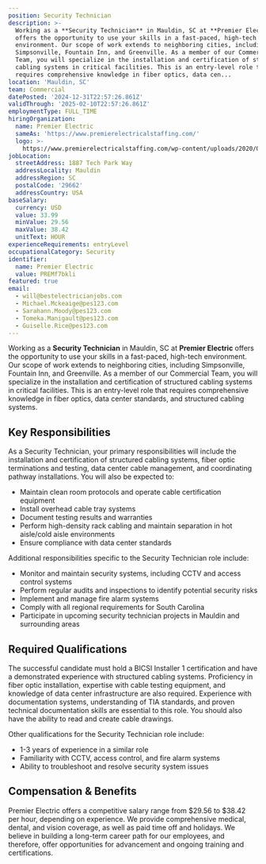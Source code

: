 ```yaml
---
position: Security Technician
description: >-
  Working as a **Security Technician** in Mauldin, SC at **Premier Electric**
  offers the opportunity to use your skills in a fast-paced, high-tech
  environment. Our scope of work extends to neighboring cities, including
  Simpsonville, Fountain Inn, and Greenville. As a member of our Commercial
  Team, you will specialize in the installation and certification of structured
  cabling systems in critical facilities. This is an entry-level role that
  requires comprehensive knowledge in fiber optics, data cen...
location: 'Mauldin, SC'
team: Commercial
datePosted: '2024-12-31T22:57:26.861Z'
validThrough: '2025-02-10T22:57:26.861Z'
employmentType: FULL_TIME
hiringOrganization:
  name: Premier Electric
  sameAs: 'https://www.premierelectricalstaffing.com/'
  logo: >-
    https://www.premierelectricalstaffing.com/wp-content/uploads/2020/05/Premier-Electrical-Staffing-logo.png
jobLocation:
  streetAddress: 1887 Tech Park Way
  addressLocality: Mauldin
  addressRegion: SC
  postalCode: '29662'
  addressCountry: USA
baseSalary:
  currency: USD
  value: 33.99
  minValue: 29.56
  maxValue: 38.42
  unitText: HOUR
experienceRequirements: entryLevel
occupationalCategory: Security
identifier:
  name: Premier Electric
  value: PREMf7bkli
featured: true
email:
  - will@bestelectricianjobs.com
  - Michael.Mckeaige@pes123.com
  - Sarahann.Moody@pes123.com
  - Tomeka.Manigault@pes123.com
  - Guiselle.Rice@pes123.com
---
```




Working as a **Security Technician** in Mauldin, SC at **Premier Electric** offers the opportunity to use your skills in a fast-paced, high-tech environment. Our scope of work extends to neighboring cities, including Simpsonville, Fountain Inn, and Greenville. As a member of our Commercial Team, you will specialize in the installation and certification of structured cabling systems in critical facilities. This is an entry-level role that requires comprehensive knowledge in fiber optics, data center standards, and structured cabling systems.

## Key Responsibilities
As a Security Technician, your primary responsibilities will include the installation and certification of structured cabling systems, fiber optic terminations and testing, data center cable management, and coordinating pathway installations. You will also be expected to:

- Maintain clean room protocols and operate cable certification equipment
- Install overhead cable tray systems
- Document testing results and warranties
- Perform high-density rack cabling and maintain separation in hot aisle/cold aisle environments
- Ensure compliance with data center standards

Additional responsibilities specific to the Security Technician role include:

- Monitor and maintain security systems, including CCTV and access control systems
- Perform regular audits and inspections to identify potential security risks
- Implement and manage fire alarm systems
- Comply with all regional requirements for South Carolina
- Participate in upcoming security technician projects in Mauldin and surrounding areas

## Required Qualifications
The successful candidate must hold a BICSI Installer 1 certification and have a demonstrated experience with structured cabling systems. Proficiency in fiber optic installation, expertise with cable testing equipment, and knowledge of data center infrastructure are also required. Experience with documentation systems, understanding of TIA standards, and proven technical documentation skills are essential to this role. You should also have the ability to read and create cable drawings.

Other qualifications for the Security Technician role include:

- 1-3 years of experience in a similar role
- Familiarity with CCTV, access control, and fire alarm systems
- Ability to troubleshoot and resolve security system issues

## Compensation & Benefits
Premier Electric offers a competitive salary range from $29.56 to $38.42 per hour, depending on experience. We provide comprehensive medical, dental, and vision coverage, as well as paid time off and holidays. We believe in building a long-term career path for our employees, and therefore, offer opportunities for advancement and ongoing training and certifications.
